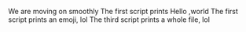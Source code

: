 We are moving on smoothly
The first script prints Hello ,world
The first script prints an emoji, lol
The third script prints a whole file, lol
